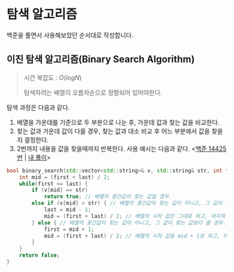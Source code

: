탐색 알고리즘
=============
백준을 풀면서 사용해보았던 순서대로 작성합니다.

이진 탐색 알고리즘(Binary Search Algorithm)
-------------------------------------------
> 시간 복잡도 : $O(logN)$
> 
> 탐색하려는 배열이 오름차순으로 정렬되어 있어야한다.

탐색 과정은 다음과 같다.

1. 배열을 가운데를 기준으로 두 부분으로 나눈 후, 가운데 값과 찾는 값을 비교한다.
2. 찾는 값과 가운데 값이 다를 경우, 찾는 값과 대소 비교 후 어느 부분에서 값을 찾을지 결정한다.
3. 2번까지 내용을 값을 찾을때까지 반복한다.
사용 예시는 다음과 같다. <[백준 14425번](https://www.acmicpc.net/problem/14425) | [내 풀이](https://www.acmicpc.net/source/60915913)>
```c++
bool binary_search(std::vector<std::string>& v, std::string& str, int first, int last) {
    int mid = (first + last) / 2; 
    while(first <= last) {
        if (v[mid] == str) 
            return true; // 배열의 중간값이 찾는 값일 경우.
        else if (v[mid] > str) { // 배열의 중간값이 찾는 값이 아니고, 그 값이 찾는 값보다 작을 경우.
            last = mid - 1;
            mid = (first + last) / 2; // 배열의 시작 값은 그대로 하고, 마지막 값을 mid - 1로 변경 후 다시 시행. 
        } else { // 배열의 중간값이 찾는 값이 아니고, 그 값이 찾는 값보다 클 경우.
            first = mid + 1;
            mid = (first + last) / 2; // 배열의 시작 값을 mid + 1로 하고, 마지막 값은 그대로 둔 후 다시 시행.
        }
    }
    return false;
}
```
